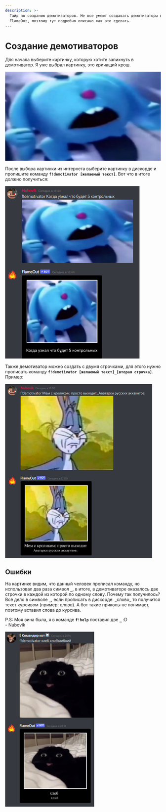 ```yaml
---
description: >-
  Гайд по созданию демотиваторов. Не все умеют создавать демотиваторы в
  FlameOut, поэтому тут подробно описано как это сделать.
---
```


# Создание демотиваторов

Для начала выберите картинку, которую хотите запихнуть в демотиватор. Я уже выбрал картинку, это кричащий крош.

![(качество плохое, знаю)](<../.gitbook/assets/image (190).png>)

После выбора картинки из интернета выберите картинку в дискорде и пропишите команду **`f!demotivator [желаемый текст]`**. Вот что в итоге должно получиться:

![](<../.gitbook/assets/d (1).png>)

Также демотиватор можно создать с двумя строчками, для этого нужно прописать команду **`f!demotivator [желаемый текст]_[вторая строчка]`**. Пример:

![](<../.gitbook/assets/image (192).png>)

## Ошибки

На картинке видим, что данный человек прописал команду, но использовал два раза символ **`_`**, в итоге, в демотиваторе оказалось две строчки в каждой из которой по одному слову. Почему так получилось? Всё дело в символе **`_`**, если прописать в дискорде: \_слово\_ то получится текст курсивом (пример: _слово_). А бот такие приколы не понимает, поэтому вставил слова до курсива.

P.S: Моя вина была, я в команде **`f!help`** поставил две **`_`** :D\
\- Nubovik

![](<../.gitbook/assets/image (202) (1) (1).png>)
